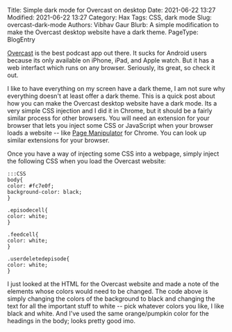 ﻿Title: Simple dark mode for Overcast on desktop
Date: 2021-06-22 13:27
Modified: 2021-06-22 13:27
Category: Hax
Tags: CSS, dark mode
Slug: overcast-dark-mode
Authors: Vibhav Gaur 
Blurb: A simple modification to make the Overcast desktop website have a dark theme.
PageType: BlogEntry

[Overcast](https://overcast.fm/) is the best podcast app out there. It sucks for Android users because its only available on iPhone, iPad, and Apple watch. But it has a web interfact which runs on any browser. Seriously, its great, so check it out. 

I like to have everything on my screen have a dark theme, I am not sure why everything doesn't at least offer a dark theme. This is a quick post about how you can make the Overcast desktop website have a dark mode. Its a very simple CSS injection and I did it in Chrome, but it should be a fairly similar process for other browsers. You will need an extension for your browser that lets you inject some CSS or JavaScript when your browser loads a website -- like [Page Manipulator](https://github.com/Ruud14/Page-Manipulator) for Chrome. You can look up similar extensions for your browser.

Once you have a way of injecting some CSS into a webpage, simply inject the following CSS when you load the Overcast website:

	:::CSS
	body{
	color: #fc7e0f;
	background-color: black;
	}

	.episodecell{
	color: white;
	}

	.feedcell{
	color: white;
	}

	.userdeletedepisode{
	color: white;
	}

I just looked at the HTML for the Overcast website and made a note of the elements whose colors would need to be changed. The code above is simply changing the colors of the background to black and changing the text for all the important stuff to white -- pick whatever colors you like, I like black and white. And I've used the same orange/pumpkin color for the headings in the body; looks pretty good imo.
